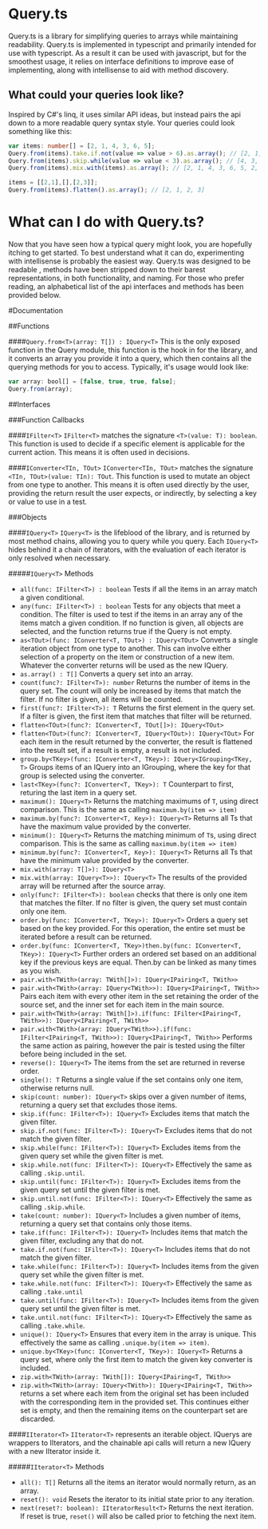 # Query.ts
Query.ts is a library for simplifying queries to arrays while maintaining readability.
Query.ts is implemented in typescript and primarily intended for use with typescript. As a result it can be used with javascript, but for the smoothest usage, it relies on interface definitions to improve ease of implementing, along with intellisense to aid with method discovery.

## What could your queries look like?
Inspired by C#'s linq, it uses similar API ideas, but instead pairs the api down to a more readable query syntax style. Your queries could look something like this:
```typescript
var items: number[] = [2, 1, 4, 3, 6, 5];
Query.from(items).take.if.not(value => value > 6).as.array(); // [2, 1, 4, 3, 5]
Query.from(items).skip.while(value => value < 3).as.array(); // [4, 3, 6, 5]
Query.from(items).mix.with(items).as.array(); // [2, 1, 4, 3, 6, 5, 2, 1, 4, 3, 6, 5]

items = [[2,1],[],[2,3]];
Query.from(items).flatten().as.array(); // [2, 1, 2, 3]
```

# What can I do with Query.ts?
Now that you have seen how a typical query might look, you are hopefully itching to get started. To best understand what it can do, experimenting with intellisense is probably the easiest way. Query.ts was designed to be readable , methods have been stripped down to their barest representations, in both functionality, and naming. For those who prefer reading, an alphabetical list of the api interfaces and methods has been provided below.

#Documentation

##Functions

####```Query.from<T>(array: T[]) : IQuery<T>```
This is the only exposed function in the Query module, this function is the hook in for the library, and it converts an array you provide it into a query, which then contains all the querying methods for you to access. Typically, it's usage would look like:
```typescript
var array: bool[] = [false, true, true, false];
Query.from(array);
```
##Interfaces

###Function Callbacks

####```IFilter<T>```
```IFilter<T>``` matches the signature ```<T>(value: T): boolean```. This function is used to decide if a specific element is applicable for the current action. This means it is often used in decisions.

####```IConverter<TIn, TOut>```
```IConverter<TIn, TOut>``` matches the signature ```<TIn, TOut>(value: TIn): TOut```. This function is used to mutate an object from one type to another. This means it is often used directly by the user, providing the return result the user expects, or indirectly, by selecting a key or value to use in a test.

###Objects

####```IQuery<T>```
```IQuery<T>``` is the lifeblood of the library, and is returned by most method chains, allowing you to query while you query. Each ```IQuery<T>``` hides behind it a chain of iterators, with the evaluation of each iterator is only resolved when necessary.

#####```IQuery<T>``` Methods
- ```all(func: IFilter<T>) : boolean``` Tests if all the items in an array match a given conditional.
- ```any(func: IFilter<T>) : boolean``` Tests for any objects that meet a condition. The filter is used to test if the items in an array any of the items match a given condition. If no function is given, all objects are selected, and the function returns true if the Query is not empty.
- ```as<TOut>(func: IConverter<T, TOut>) : IQuery<TOut>``` Converts a single iteration object from one type to another. This can involve either selection of a property on the item or construction of a new item. Whatever the converter returns will be used as the new IQuery.
- ```as.array() : T[]``` Converts a query set into an array.
- ```count(func?: IFilter<T>): number``` Returns the number of items in the query set. The count will only be increased by items that match the filter. If no filter is given, all items will be counted.
- ```first(func?: IFilter<T>): T``` Returns the first element in the query set. If a filter is given, the first item that matches that filter will be returned.
- ```flatten<TOut>(func?: IConverter<T, TOut[]>): IQuery<TOut>```
- ```flatten<TOut>(func?: IConverter<T, IQuery<TOut>): IQuery<TOut>``` For each item in the result returned by the converter, the result is flattened into the result set, if a result is empty, a result is not included.
- ```group.by<TKey>(func: IConverter<T, TKey>): IQuery<IGrouping<TKey, T>``` Groups items of an IQuery into an IGrouping, where the key for that group is selected using the converter.
- ```last<TKey>(func?: IConverter<T, TKey>): T``` Counterpart to first, returing the last item in a query set.
- ```maximum(): IQuery<T>``` Returns the matching maximums of ```T```, using direct comparison. This is the same as calling ```maximum.by(item => item)```
- ```maximum.by(func?: IConverter<T, Key>): IQuery<T>``` Returns all Ts that have the maximum value provided by the converter.
- ```minimum(): IQuery<T>``` Returns the matching minimum of ```T```s, using direct comparison. This is the same as calling ```maximum.by(item => item)```
- ```minimum.by(func?: IConverter<T, Key>): IQuery<T>``` Returns all Ts that have the minimum value provided by the converter.
- ```mix.with(array: T[]>): IQuery<T>```
- ```mix.with(array: IQuery<T>>): IQuery<T>``` The results of the provided array will be returned after the source array.
- ```only(func?: IFilter<T>): boolean``` checks that there is only one item that matches the filter. If no filter is given, the query set must contain only one item.
- ```order.by(func: IConverter<T, TKey>): IQuery<T>``` Orders a query set based on the key provided. For this operation, the entire set must be iterated before a result can be returned.
- ```order.by(func: IConverter<T, TKey>)then.by(func: IConverter<T, TKey>): IQuery<T>``` Further orders an ordered set based on an additional key if the previous keys are equal. Then.by can be linked as many times as you wish.
- ```pair.with<TWith>(array: TWith[]>): IQuery<IPairing<T, TWith>>```
- ```pair.with<TWith>(array: IQuery<TWith>>): IQuery<IPairing<T, TWith>>``` Pairs each item with every other item in the set retaining the order of the source set, and the inner set for each item in the main source.
- ```pair.with<TWith>(array: TWith[]>).if(func: IFilter<IPairing<T, TWith>>): IQuery<IPairing<T, TWith>>```
- ```pair.with<TWith>(array: IQuery<TWith>>).if(func: IFilter<IPairing<T, TWith>>): IQuery<IPairing<T, TWith>>``` Performs the same action as pairing, however the pair is tested using the filter before being included in the set.
- ```reverse(): IQuery<T>``` The items from the set are returned in reverse order.
- ```single(): T``` Returns a single value if the set contains only one item, otherwise returns null.
- ```skip(count: number): IQuery<T>``` skips over a given number of items, returning a query set that excludes those items.
- ```skip.if(func: IFilter<T>): IQuery<T>``` Excludes items that match the given filter.
- ```skip.if.not(func: IFilter<T>): IQuery<T>``` Excludes items that do not match the given filter.
- ```skip.while(func: IFilter<T>): IQuery<T>``` Excludes items from the given query set while the given filter is met.
- ```skip.while.not(func: IFilter<T>): IQuery<T>``` Effectively the same as calling ```.skip.until```.
- ```skip.until(func: IFilter<T>): IQuery<T>``` Excludes items from the given query set until the given filter is met.
- ```skip.until.not(func: IFilter<T>): IQuery<T>``` Effectively the same as calling ```.skip.while```.
- ```take(count: number): IQuery<T>``` Includes a given number of items, returning a query set that contains only those items.
- ```take.if(func: IFilter<T>): IQuery<T>``` Includes items that match the given filter, excluding any that do not.
- ```take.if.not(func: IFilter<T>): IQuery<T>``` Includes items that do not match the given filter.
- ```take.while(func: IFilter<T>): IQuery<T>``` Includes items from the given query set while the given filter is met.
- ```take.while.not(func: IFilter<T>): IQuery<T>``` Effectively the same as calling ```.take.until```
- ```take.until(func: IFilter<T>): IQuery<T>``` Includes items from the given query set until the given filter is met.
- ```take.until.not(func: IFilter<T>): IQuery<T>``` Effectively the same as calling ```.take.while```.
- ```unique(): IQuery<T>``` Ensures that every item in the array is unique. This effectively the same as calling ```.unique.by(item => item)```.
- ```unique.by<TKey>(func: IConverter<T, TKey>): IQuery<T>``` Returns a query set, where only the first item to match the given key converter is included.
- ```zip.with<TWith>(array: TWith[]): IQuery<IPairing<T, TWith>>```
- ```zip.with<TWith>(array: IQuery<TWith>): IQuery<IPairing<T, TWith>>``` returns a set where each item from the original set has been included with the corresponding item in the provided set. This continues either set is empty, and then the remaining items on the counterpart set are discarded.

####```IIterator<T>```
```IIterator<T>``` represents an iterable object. IQuerys are wrappers to IIterators, and the chainable api calls will return a new IQuery with a new IIterator inside it.

#####```IIterator<T>``` Methods
- ```all(): T[]``` Returns all the items an iterator would normally return, as an array.
- ```reset(): void``` Resets the iterator to its initial state prior to any iteration.
- ```next(reset?: boolean): IIteratorResult<T>``` Returns the next iteration. If reset is true, ```reset()``` will also be called prior to fetching the next item.
